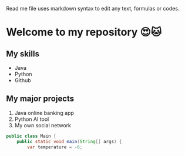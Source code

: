 Read me file uses markdown syntax to edit any text, formulas or codes. 

# Welcome to my repository 😍🐱

## My skills
- Java
- Python
- Github

## My major projects
1. Java online banking app
2. Python AI tool
3. My own social network

```java
public class Main {
    public static void main(String[] args) {
        var temperature = -6; 
```

